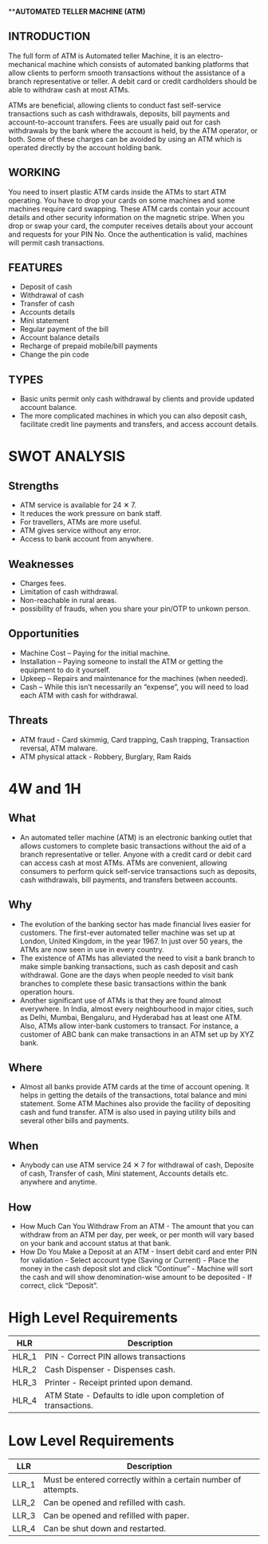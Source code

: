 ****AUTOMATED TELLER MACHINE (ATM)**

## INTRODUCTION
The full form of ATM is Automated teller Machine, it is an electro-mechanical machine which consists of automated banking platforms that allow clients to perform smooth transactions without the assistance of a branch representative or teller. A debit card or credit cardholders should be able to withdraw cash at most ATMs.

ATMs are beneficial, allowing clients to conduct fast self-service transactions such as cash withdrawals, deposits, bill payments and account-to-account transfers. Fees are usually paid out for cash withdrawals by the bank where the account is held, by the ATM operator, or both. Some of these charges can be avoided by using an ATM which is operated directly by the account holding bank.

## WORKING 
You need to insert plastic ATM cards inside the ATMs to start ATM operating. You have to drop your cards on some machines and some machines require card swapping. These ATM cards contain your account details and other security information on the magnetic stripe. When you drop or swap your card, the computer receives details about your account and requests for your PIN No. Once the authentication is valid, machines will permit cash transactions.

## FEATURES
- Deposit of cash
- Withdrawal of cash
- Transfer of cash
- Accounts details
- Mini statement
- Regular payment of the bill
- Account balance details
- Recharge of prepaid mobile/bill payments
- Change the pin code

## TYPES
- Basic units permit only cash withdrawal by clients and provide updated account balance.
- The more complicated machines in which you can also deposit cash, facilitate credit line payments and transfers, and access account details.

# SWOT ANALYSIS

## Strengths
- ATM service is available for 24 ✕ 7.
- It reduces the work pressure on bank staff.
- For travellers, ATMs are more useful.
- ATM gives service without any error.
- Access to bank account from anywhere.
 
## Weaknesses
- Charges fees.
- Limitation of cash withdrawal.
- Non-reachable in rural areas.
- possibility of frauds, when you share your pin/OTP to unkown person.

## Opportunities
- Machine Cost – Paying for the initial machine.
- Installation – Paying someone to install the ATM or getting the equipment to do it yourself.
- Upkeep – Repairs and maintenance for the machines (when needed).
- Cash – While this isn’t necessarily an “expense”, you will need to load each ATM with cash for withdrawal.

## Threats
- ATM fraud - Card skimmig, Card trapping, Cash trapping, Transaction reversal, ATM malware.
- ATM physical attack - Robbery, Burglary, Ram Raids


# 4W and 1H

## What
- An automated teller machine (ATM) is an electronic banking outlet that allows customers to complete basic transactions without the aid of a branch representative or teller. Anyone with a credit card or debit card can access cash at most ATMs.
ATMs are convenient, allowing consumers to perform quick self-service transactions such as deposits, cash withdrawals, bill payments, and transfers between accounts.

## Why
- The evolution of the banking sector has made financial lives easier for customers. The first-ever automated teller machine was set up at London, United Kingdom, in the year     1967. In just over 50 years, the ATMs are now seen in use in every country.
- The existence of ATMs has alleviated the need to visit a bank branch to make simple banking transactions, such as cash deposit and cash withdrawal. Gone are the days when       people needed to visit bank branches to complete these basic transactions within the bank operation hours.
- Another significant use of ATMs is that they are found almost everywhere. In India, almost every neighbourhood in major cities, such as Delhi, Mumbai, Bengaluru, and Hyderabad   has at least one ATM. Also, ATMs allow inter-bank customers to transact. For instance, a customer of ABC bank can make transactions in an ATM set up by XYZ bank.

## Where
- Almost all banks provide ATM cards at the time of account opening. It helps in getting the details of the transactions, total balance and mini statement. Some ATM Machines       also provide the facility of depositing cash and fund transfer. ATM is also used in paying utility bills and several other bills and payments.

## When
- Anybody can use ATM service 24 ✕ 7 for withdrawal of cash, Deposite of cash, Transfer of cash, Mini statement, Accounts details etc. anywhere and anytime.
 
## How
- How Much Can You Withdraw From an ATM - The amount that you can withdraw from an ATM per day, per week, or per month will vary based on your bank and account status at that bank.
- How Do You Make a Deposit at an ATM - Insert debit card and enter PIN for validation - Select account type (Saving or Current) - Place the money in the cash deposit slot and click “Continue” - Machine will sort the cash and will show denomination-wise amount to be deposited - If correct, click “Deposit”.

# High Level Requirements
|HLR|     Description  |
|------|  --------------|
|HLR_1|   PIN - Correct PIN allows transactions
|HLR_2|   Cash Dispenser - Dispenses cash.
|HLR_3|   Printer - Receipt printed upon demand.
|HLR_4|   ATM State - Defaults to idle upon completion of transactions.
            
# Low Level Requirements
|LLR|     Description |
|------|  ------------|
|LLR_1|   Must be entered correctly within a certain number of attempts.
|LLR_2|   Can be opened and refilled with cash.
|LLR_3|   Can be opened and refilled with paper.
|LLR_4|   Can be shut down and restarted.          
